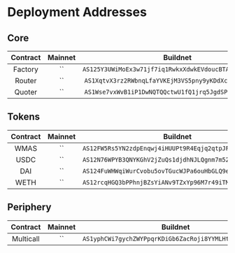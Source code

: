 # Deployment Addresses

## Core

| Contract |                   Mainnet                    |                  Buildnet                    |
| :------: | :------------------------------------------: | :------------------------------------------: |
| Factory  | `` | `AS125Y3UWiMoEx3w71jf7iq1RwkxXdwkEVdoucBTAmvyzGh2KUqXS` |
|  Router  | `` | `AS1XqtvX3rz2RWbnqLfaYVKEjM3VS5pny9yKDdXcmJ5C1vrcLEFd` |
|  Quoter  | `` | `AS1Wse7vxWvB1iP1DwNQTQQctwU1fQ1jrq5JgdSPZH132UYrYrXF` |

## Tokens

| Contract |                   Mainnet                    |                  Buildnet                    |
| :------: | :------------------------------------------: | :------------------------------------------: |
|   WMAS   | `` | `AS12FW5Rs5YN2zdpEnqwj4iHUUPt9R4Eqjq2qtpJFNKW3mn33RuLU` |
|   USDC   | `` | `AS12N76WPYB3QNYKGhV2jZuQs1djdhNJLQgnm7m52pHWecvvj1fCQ` |
|   DAI   | `` | `AS124FuWHWqiWurCvobu5ovTGucWJPa6ouHbGLQ9e7kMwWt2Xsm84` |
|   WETH   | `` | `AS12rcqHGQ3bPPhnjBZsYiANv9TZxYp96M7r49iTMUrX8XCJQ8Wrk` |

## Periphery

| Contract |                   Mainnet                    |                 Buildnet                    |
| :------: | :------------------------------------------: | :-----------------------------------------: |
|   Multicall    | `` | `AS1yphCWi7gychZWYPpqrKDiGb6ZacRoji8YYMLHtQ2TSuuQFqLC` |
